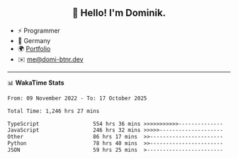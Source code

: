 <h2 align="center">👋 Hello! I'm Dominik.</h2>

- ⚡ Programmer
- 📍 Germany
- 🌍 [Portfolio](https://domi-btnr.dev)
- ✉️ [me@domi-btnr.dev](mailto://me@domi-btnr.dev)

---
📊 **WakaTime Stats**
<!--START_SECTION:waka-->

```txt
From: 09 November 2022 - To: 17 October 2025

Total Time: 1,246 hrs 27 mins

TypeScript                 554 hrs 36 mins >>>>>>>>>>>--------------   44.49 %
JavaScript                 246 hrs 32 mins >>>>>--------------------   19.78 %
Other                      86 hrs 17 mins  >>-----------------------   06.92 %
Python                     78 hrs 40 mins  >>-----------------------   06.31 %
JSON                       59 hrs 25 mins  >------------------------   04.77 %
```

<!--END_SECTION:waka-->
